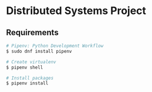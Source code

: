 # Distributed Systems Project

## Requirements

```bash
# Pipenv: Python Development Workflow
$ sudo dnf install pipenv

# Create virtualenv
$ pipenv shell

# Install packages
$ pipenv install
```
